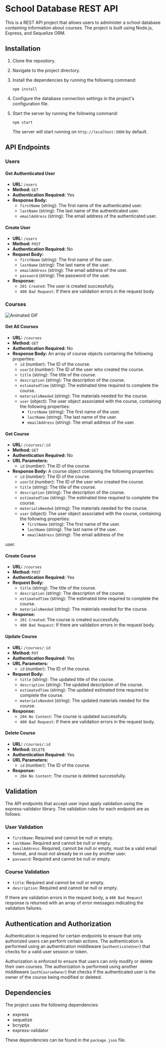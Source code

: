 # School Database REST API

This is a REST API project that allows users to administer a school database containing information about courses. The project is built using Node.js, Express, and Sequelize ORM.

## Installation

1. Clone the repository.
2. Navigate to the project directory.
3. Install the dependencies by running the following command:

   ```
   npm install
   ```

4. Configure the database connection settings in the project's configuration file.
5. Start the server by running the following command:

   ```
   npm start
   ```

   The server will start running on `http://localhost:3000` by default.

## API Endpoints

### Users

#### Get Authenticated User

- **URL:** `/users`
- **Method:** `GET`
- **Authentication Required:** Yes
- **Response Body:**
  - `firstName` (string): The first name of the authenticated user.
  - `lastName` (string): The last name of the authenticated user.
  - `emailAddress` (string): The email address of the authenticated user.

#### Create User

- **URL:** `/users`
- **Method:** `POST`
- **Authentication Required:** No
- **Request Body:**
  - `firstName` (string): The first name of the user.
  - `lastName` (string): The last name of the user.
  - `emailAddress` (string): The email address of the user.
  - `password` (string): The password of the user.
- **Response:**
  - `201 Created`: The user is created successfully.
  - `400 Bad Request`: If there are validation errors in the request body.

### Courses

![Animated GIF](./public/images/RestApiGetCoursesExample.gif)

#### Get All Courses

- **URL:** `/courses`
- **Method:** `GET`
- **Authentication Required:** No
- **Response Body:** An array of course objects containing the following properties:
  - `id` (number): The ID of the course.
  - `userId` (number): The ID of the user who created the course.
  - `title` (string): The title of the course.
  - `description` (string): The description of the course.
  - `estimatedTime` (string): The estimated time required to complete the course.
  - `materialsNeeded` (string): The materials needed for the course.
  - `user` (object): The user object associated with the course, containing the following properties:
    - `firstName` (string): The first name of the user.
    - `lastName` (string): The last name of the user.
    - `emailAddress` (string): The email address of the user.

#### Get Course

- **URL:** `/courses/:id`
- **Method:** `GET`
- **Authentication Required:** No
- **URL Parameters:**
  - `id` (number): The ID of the course.
- **Response Body:** A course object containing the following properties:
  - `id` (number): The ID of the course.
  - `userId` (number): The ID of the user who created the course.
  - `title` (string): The title of the course.
  - `description` (string): The description of the course.
  - `estimatedTime` (string): The estimated time required to complete the course.
  - `materialsNeeded` (string): The materials needed for the course.
  - `user` (object): The user object associated with the course, containing the following properties:
    - `firstName` (string): The first name of the user.
    - `lastName` (string): The last name of the user.
    - `emailAddress` (string): The email address of the

 user.

#### Create Course

- **URL:** `/courses`
- **Method:** `POST`
- **Authentication Required:** Yes
- **Request Body:**
  - `title` (string): The title of the course.
  - `description` (string): The description of the course.
  - `estimatedTime` (string): The estimated time required to complete the course.
  - `materialsNeeded` (string): The materials needed for the course.
- **Response:**
  - `201 Created`: The course is created successfully.
  - `400 Bad Request`: If there are validation errors in the request body.

#### Update Course

- **URL:** `/courses/:id`
- **Method:** `PUT`
- **Authentication Required:** Yes
- **URL Parameters:**
  - `id` (number): The ID of the course.
- **Request Body:**
  - `title` (string): The updated title of the course.
  - `description` (string): The updated description of the course.
  - `estimatedTime` (string): The updated estimated time required to complete the course.
  - `materialsNeeded` (string): The updated materials needed for the course.
- **Response:**
  - `204 No Content`: The course is updated successfully.
  - `400 Bad Request`: If there are validation errors in the request body.

#### Delete Course

- **URL:** `/courses/:id`
- **Method:** `DELETE`
- **Authentication Required:** Yes
- **URL Parameters:**
  - `id` (number): The ID of the course.
- **Response:**
  - `204 No Content`: The course is deleted successfully.

## Validation

The API endpoints that accept user input apply validation using the express-validator library. The validation rules for each endpoint are as follows:

### User Validation

- `firstName`: Required and cannot be null or empty.
- `lastName`: Required and cannot be null or empty.
- `emailAddress`: Required, cannot be null or empty, must be a valid email format, and must not already be in use by another user.
- `password`: Required and cannot be null or empty.

### Course Validation

- `title`: Required and cannot be null or empty.
- `description`: Required and cannot be null or empty.

If there are validation errors in the request body, a `400 Bad Request` response is returned with an array of error messages indicating the validation failures.

## Authentication and Authorization

Authentication is required for certain endpoints to ensure that only authorized users can perform certain actions. The authentication is performed using an authentication middleware (`authenticateUser`) that checks for a valid user session or token.

Authorization is enforced to ensure that users can only modify or delete their own courses. The authorization is performed using another middleware (`authCourseOwner`) that checks if the authenticated user is the owner of the course being modified or deleted.

## Dependencies

The project uses the following dependencies:

- express
- sequelize
- bcryptjs
- express-validator

These dependencies can be found in the `package.json` file.
